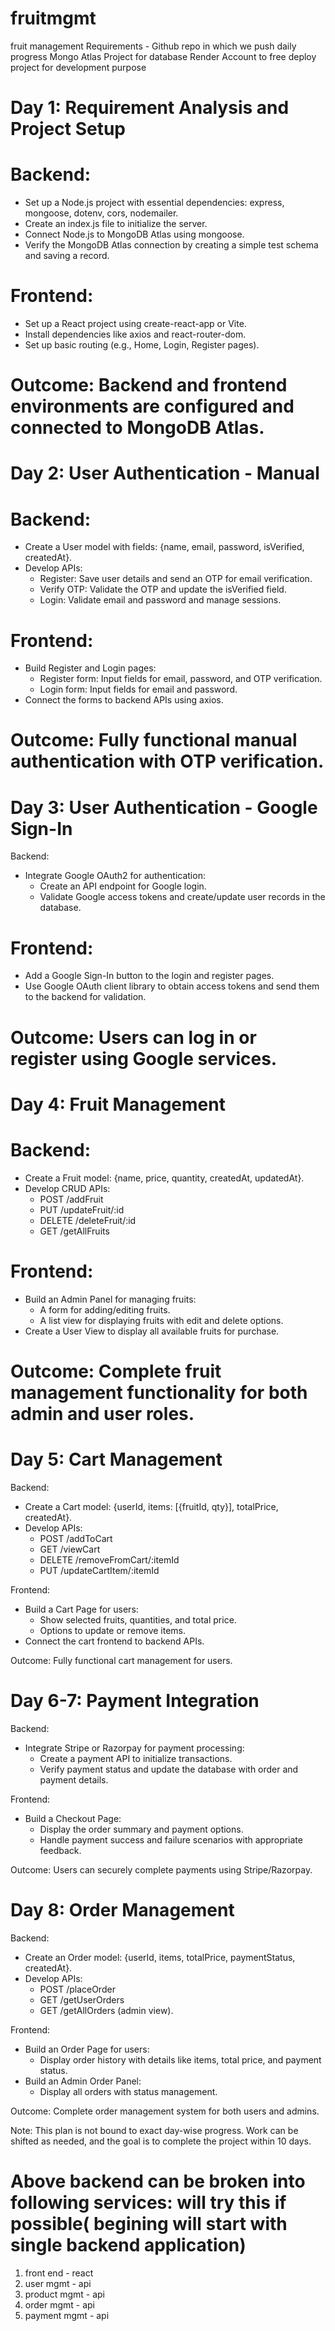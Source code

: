 # fruitmgmt
fruit management
Requirements - 
Github repo in which we push daily progress 
Mongo Atlas Project for database
Render Account to free deploy project for development purpose

# Day 1: Requirement Analysis and Project Setup
# Backend:
- Set up a Node.js project with essential dependencies: express, mongoose, dotenv, cors, nodemailer.
- Create an index.js file to initialize the server.
- Connect Node.js to MongoDB Atlas using mongoose.
- Verify the MongoDB Atlas connection by creating a simple test schema and saving a record.

# Frontend:
- Set up a React project using create-react-app or Vite.
- Install dependencies like axios and react-router-dom.
- Set up basic routing (e.g., Home, Login, Register pages).

# Outcome: Backend and frontend environments are configured and connected to MongoDB Atlas.

# Day 2: User Authentication - Manual
# Backend:
- Create a User model with fields: {name, email, password, isVerified, createdAt}.
- Develop APIs:
  - Register: Save user details and send an OTP for email verification.
  - Verify OTP: Validate the OTP and update the isVerified field.
  - Login: Validate email and password and manage sessions.

# Frontend:
- Build Register and Login pages:
  - Register form: Input fields for email, password, and OTP verification.
  - Login form: Input fields for email and password.
- Connect the forms to backend APIs using axios.

# Outcome: Fully functional manual authentication with OTP verification.

# Day 3: User Authentication - Google Sign-In
Backend:
- Integrate Google OAuth2 for authentication:
  - Create an API endpoint for Google login.
  - Validate Google access tokens and create/update user records in the database.

# Frontend:
- Add a Google Sign-In button to the login and register pages.
- Use Google OAuth client library to obtain access tokens and send them to the backend for validation.

# Outcome: Users can log in or register using Google services.

# Day 4: Fruit Management
# Backend:
- Create a Fruit model: {name, price, quantity, createdAt, updatedAt}.
- Develop CRUD APIs:
  - POST /addFruit
  - PUT /updateFruit/:id
  - DELETE /deleteFruit/:id
  - GET /getAllFruits

# Frontend:
- Build an Admin Panel for managing fruits:
  - A form for adding/editing fruits.
  - A list view for displaying fruits with edit and delete options.
- Create a User View to display all available fruits for purchase.

# Outcome: Complete fruit management functionality for both admin and user roles.

# Day 5: Cart Management
Backend:
- Create a Cart model: {userId, items: [{fruitId, qty}], totalPrice, createdAt}.
- Develop APIs:
  - POST /addToCart
  - GET /viewCart
  - DELETE /removeFromCart/:itemId
  - PUT /updateCartItem/:itemId

Frontend:
- Build a Cart Page for users:
  - Show selected fruits, quantities, and total price.
  - Options to update or remove items.
- Connect the cart frontend to backend APIs.

Outcome: Fully functional cart management for users.

# Day 6-7: Payment Integration
Backend:
- Integrate Stripe or Razorpay for payment processing:
  - Create a payment API to initialize transactions.
  - Verify payment status and update the database with order and payment details.

Frontend:
- Build a Checkout Page:
  - Display the order summary and payment options.
  - Handle payment success and failure scenarios with appropriate feedback.

Outcome: Users can securely complete payments using Stripe/Razorpay.

# Day 8: Order Management
Backend:
- Create an Order model: {userId, items, totalPrice, paymentStatus, createdAt}.
- Develop APIs:
  - POST /placeOrder
  - GET /getUserOrders
  - GET /getAllOrders (admin view).

Frontend:
- Build an Order Page for users:
  - Display order history with details like items, total price, and payment status.
- Build an Admin Order Panel:
  - Display all orders with status management.

Outcome: Complete order management system for both users and admins.


Note: This plan is not bound to exact day-wise progress. Work can be shifted as needed, and the goal is to complete the project within 10 days.

# Above backend can be broken into following services: will try this if possible( begining will start with single backend application)
1. front end - react
2. user mgmt - api
3. product mgmt - api
4. order mgmt - api
5. payment mgmt - api



